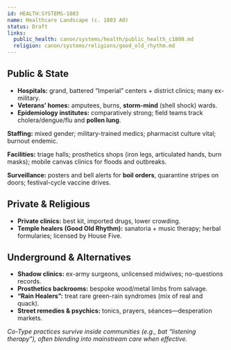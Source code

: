 ```yaml
---
id: HEALTH:SYSTEMS-1803
name: Healthcare Landscape (c. 1803 AO)
status: Draft
links:
  public_health: canon/systems/health/public_health_c1800.md
  religion: canon/systems/religions/good_old_rhythm.md
---
```


## Public & State
- **Hospitals:** grand, battered “Imperial” centers + district clinics; many ex-military.
- **Veterans’ homes:** amputees, burns, **storm-mind** (shell shock) wards.
- **Epidemiology institutes:** comparatively strong; field teams track cholera/dengue/flu and **pollen lung**.

**Staffing:** mixed gender; military-trained medics; pharmacist culture vital; burnout endemic.

**Facilities:** triage halls; prosthetics shops (iron legs, articulated hands, burn masks); mobile canvas clinics for floods and outbreaks.

**Surveillance:** posters and bell alerts for **boil orders**, quarantine stripes on doors; festival-cycle vaccine drives.

## Private & Religious
- **Private clinics:** best kit, imported drugs, lower crowding.
- **Temple healers (Good Old Rhythm):** sanatoria + music therapy; herbal formularies; licensed by House Five.

## Underground & Alternatives
- **Shadow clinics:** ex-army surgeons, unlicensed midwives; no-questions records.
- **Prosthetics backrooms:** bespoke wood/metal limbs from salvage.
- **“Rain Healers”:** treat rare green-rain syndromes (mix of real and quack).
- **Street remedies & psychics:** tonics, prayers, séances—desperation markets.

*Co-Type practices survive inside communities (e.g., bat “listening therapy”), often blending into mainstream care when effective.*
